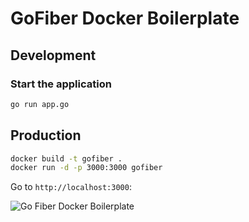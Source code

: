 # GoFiber Docker Boilerplate

## Development

### Start the application 


```bash
go run app.go
```


## Production

```bash
docker build -t gofiber .
docker run -d -p 3000:3000 gofiber
```

Go to `http://localhost:3000`:


![Go Fiber Docker Boilerplate](./go_fiber_boilerplate.gif)
